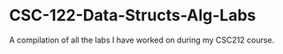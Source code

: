 # CSC-122-Data-Structs-Alg-Labs
A compilation of all the labs I have worked on during my CSC212 course.
